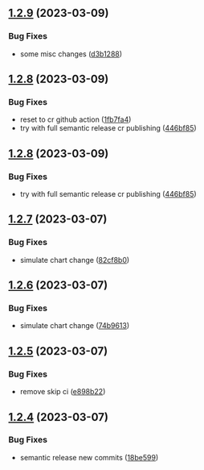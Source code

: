 ## [1.2.9](https://github.com/kaiehrhardt/discord-kr-news/compare/1.2.8...1.2.9) (2023-03-09)


### Bug Fixes

* some misc changes ([d3b1288](https://github.com/kaiehrhardt/discord-kr-news/commit/d3b1288d4ab07b4412129aeaf9402324b03d52cb))

## [1.2.8](https://github.com/kaiehrhardt/discord-kr-news/compare/1.2.7...1.2.8) (2023-03-09)


### Bug Fixes

* reset to cr github action ([1fb7fa4](https://github.com/kaiehrhardt/discord-kr-news/commit/1fb7fa4090adf5eb3b42b7db97a00de98fa15aca))
* try with full semantic release cr publishing ([446bf85](https://github.com/kaiehrhardt/discord-kr-news/commit/446bf85b59c7ba7ef3d93945cf36ad5704bdccb0))

## [1.2.8](https://github.com/kaiehrhardt/discord-kr-news/compare/1.2.7...1.2.8) (2023-03-09)


### Bug Fixes

* try with full semantic release cr publishing ([446bf85](https://github.com/kaiehrhardt/discord-kr-news/commit/446bf85b59c7ba7ef3d93945cf36ad5704bdccb0))

## [1.2.7](https://github.com/kaiehrhardt/discord-kr-news/compare/1.2.6...1.2.7) (2023-03-07)


### Bug Fixes

* simulate chart change ([82cf8b0](https://github.com/kaiehrhardt/discord-kr-news/commit/82cf8b01defe6a53804581fb644f1d1f0085f76c))

## [1.2.6](https://github.com/kaiehrhardt/discord-kr-news/compare/1.2.5...1.2.6) (2023-03-07)


### Bug Fixes

* simulate chart change ([74b9613](https://github.com/kaiehrhardt/discord-kr-news/commit/74b961319ba284d536bbeea917aca0831fa8d4be))

## [1.2.5](https://github.com/kaiehrhardt/discord-kr-news/compare/1.2.4...1.2.5) (2023-03-07)


### Bug Fixes

* remove skip ci ([e898b22](https://github.com/kaiehrhardt/discord-kr-news/commit/e898b22a2ab39b01341d8b2ad69c33bdbe835ce9))

## [1.2.4](https://github.com/kaiehrhardt/discord-kr-news/compare/1.2.3...1.2.4) (2023-03-07)


### Bug Fixes

* semantic release new commits ([18be599](https://github.com/kaiehrhardt/discord-kr-news/commit/18be599b4a509532ee9d8c2203adff4aa3389158))
